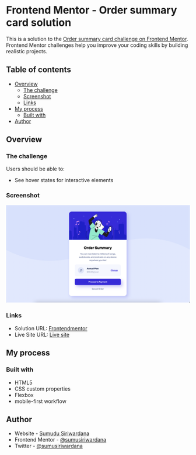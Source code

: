 # Frontend Mentor - Order summary card solution

This is a solution to the [Order summary card challenge on Frontend Mentor](https://www.frontendmentor.io/challenges/order-summary-component-QlPmajDUj). Frontend Mentor challenges help you improve your coding skills by building realistic projects.

## Table of contents

- [Overview](#overview)
  - [The challenge](#the-challenge)
  - [Screenshot](#screenshot)
  - [Links](#links)
- [My process](#my-process)
  - [Built with](#built-with)
- [Author](#author)

## Overview

### The challenge

Users should be able to:

- See hover states for interactive elements

### Screenshot

![](images/Screenshot.png)

### Links

- Solution URL: [Frontendmentor](https://www.frontendmentor.io/solutions/order-summary-card-solution-TcHzV_jh7)
- Live Site URL: [Live site](https://sumusiriwardana.github.io/order-summary-component/)

## My process

### Built with

- HTML5
- CSS custom properties
- Flexbox
- mobile-first workflow

## Author

- Website - [Sumudu Siriwardana](https://sumudusiriwardana.hashnode.dev/)
- Frontend Mentor - [@sumusiriwardana](https://www.frontendmentor.io/profile/sumusiriwardana)
- Twitter - [@sumusiriwardana](https://twitter.com/sumusiriwardana)
